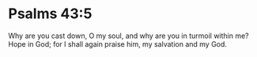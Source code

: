 # Psalms 43:5

Why are you cast down, O my soul, and why are you in turmoil within me? Hope in God; for I shall again praise him, my salvation and my God.
